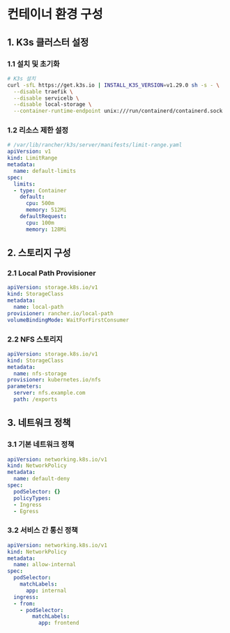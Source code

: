 # 컨테이너 환경 구성

## 1. K3s 클러스터 설정
### 1.1 설치 및 초기화
```bash
# K3s 설치
curl -sfL https://get.k3s.io | INSTALL_K3S_VERSION=v1.29.0 sh -s - \
  --disable traefik \
  --disable servicelb \
  --disable local-storage \
  --container-runtime-endpoint unix:///run/containerd/containerd.sock
```

### 1.2 리소스 제한 설정
```yaml
# /var/lib/rancher/k3s/server/manifests/limit-range.yaml
apiVersion: v1
kind: LimitRange
metadata:
  name: default-limits
spec:
  limits:
  - type: Container
    default:
      cpu: 500m
      memory: 512Mi
    defaultRequest:
      cpu: 100m
      memory: 128Mi
```

## 2. 스토리지 구성
### 2.1 Local Path Provisioner
```yaml
apiVersion: storage.k8s.io/v1
kind: StorageClass
metadata:
  name: local-path
provisioner: rancher.io/local-path
volumeBindingMode: WaitForFirstConsumer
```

### 2.2 NFS 스토리지
```yaml
apiVersion: storage.k8s.io/v1
kind: StorageClass
metadata:
  name: nfs-storage
provisioner: kubernetes.io/nfs
parameters:
  server: nfs.example.com
  path: /exports
```

## 3. 네트워크 정책
### 3.1 기본 네트워크 정책
```yaml
apiVersion: networking.k8s.io/v1
kind: NetworkPolicy
metadata:
  name: default-deny
spec:
  podSelector: {}
  policyTypes:
  - Ingress
  - Egress
```

### 3.2 서비스 간 통신 정책
```yaml
apiVersion: networking.k8s.io/v1
kind: NetworkPolicy
metadata:
  name: allow-internal
spec:
  podSelector:
    matchLabels:
      app: internal
  ingress:
  - from:
    - podSelector:
        matchLabels:
          app: frontend
```